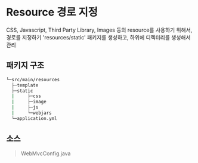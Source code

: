 # Resource 경로 지정

CSS, Javascript, Third Party Library, Images 등의 resource를 사용하기 위해서, 경로를 지정하기
'resources/static' 패키지를 생성하고, 하위에 디렉터리를 생성해서 관리

## 패키지 구조
```sh
└─src/main/resources
  ├─template
  ├─static
  |     ├─css
  |     ├─image
  |     ├─js
  |     └─webjars
  └─application.yml
```

## 소스
> WebMvcConfig.java
